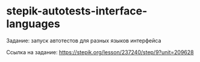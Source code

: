 # stepik-autotests-interface-languages
Задание: запуск автотестов для разных языков интерфейса

Ссылка на задание: https://stepik.org/lesson/237240/step/9?unit=209628
